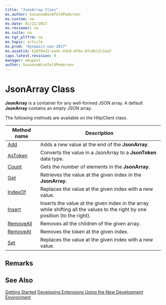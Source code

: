 ```yaml
---
title: "JsonArray Class"
ms.author: SusanneWindfeldPedersen
ms.custom: na
ms.date: 02/21/2017
ms.reviewer: na
ms.suite: na
ms.tgt_pltfrm: na
ms.topic: article
ms.prod: "dynamics-nav-2017"
ms.assetid: 620f0e32-eadc-43e9-8f6e-8fc0b12c3aaf
caps.latest.revision: 9
manager: edupont
author: SusanneWindfeldPedersen
---
```


# JsonArray Class
**JsonArray** is a container for any well-formed JSON array. A default **JsonArray** contains an empty JSON array.

The following methods are available on the HttpClient class.

|Method name|Description|
|-----------|-----------|
|[Add](jsonarray-add-method.md)|Adds a new value at the end of the **JsonArray**.|
|[AsToken](jsonarray-astoken-method.md)|Converts the value in a JsonArray to a **JsonToken** data type.|
|[Count](jsonarray-count-method.md)|Gets the number of elements in the **JsonArray**.|
|[Get](jsonarray-get-method.md)|Retrieves the value at the given index in the **JsonArray**.|
|[IndexOf](jsonarray-indexof-method.md)|Replaces the value at the given index with a new value.|
|[Insert](jsonarray-insert-method.md)|Inserts the value at the given index in the array while shifting all the values to the right by one position (to the right).|
|[RemoveAll](jsonarray-removeall-method.md)|Removes all the children of the given array.|
|[RemoveAt](jsonarray-removeat-method.md)|Removes the token at the given index.|
|[Set](jsonarray-set-method.md)|Replaces the value at the given index with a new value.|

## Remarks


## See Also
[Getting Started](newdev-get-started.md)
[Developing Extensions Using the New Development Environment](newdev-dev-overview.md)
